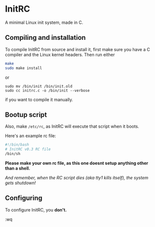 # InitRC
A minimal Linux init system, made in C.

## Compiling and installation
To compile InitRC from source and install it, first make sure you have a C compiler and the Linux kernel headers. Then run either

``` sh
make
sudo make install
``` 

or

```
sudo mv /bin/init /bin/init.old
sudo cc initrc.c -o /bin/init --verbose
```

if you want to compile it manually.

## Bootup script

Also, make `/etc/rc`, as InitRC will execute that script when it boots.

Here's an example rc file:

``` sh
#!/bin/bash
# InitRC v0.3 RC file
/bin/sh
```

**Please make your own rc file, as this one doesnt setup anything other than a shell.**

*And remember, when the RC script dies (aka tty1 kills itself), the system gets shutdown!*

## Configuring
To configure InitRC, you **don't.**

:wq

